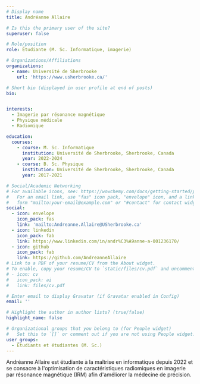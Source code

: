 ```yaml
---
# Display name
title: Andréanne Allaire

# Is this the primary user of the site?
superuser: false

# Role/position
role: Étudiante (M. Sc. Informatique, imagerie)

# Organizations/Affiliations
organizations:
  - name: Université de Sherbrooke
    url: 'https://www.usherbrooke.ca/'

# Short bio (displayed in user profile at end of posts)
bio: 


interests:
  - Imagerie par résonance magnétique
  - Physique médicale
  - Radiomique

education:
  courses:
    - course: M. Sc. Informatique
      institution: Université de Sherbrooke, Sherbrooke, Canada
      year: 2022-2024
    - course: B. Sc. Physique
      institution: Université de Sherbrooke, Sherbrooke, Canada
      year: 2017-2021

# Social/Academic Networking
# For available icons, see: https://wowchemy.com/docs/getting-started/page-builder/#icons
#   For an email link, use "fas" icon pack, "envelope" icon, and a link in the
#   form "mailto:your-email@example.com" or "#contact" for contact widget.
social:
  - icon: envelope
    icon_pack: fas
    link: 'mailto:Andreanne.Allaire@USherbrooke.ca'
  - icon: linkedin
    icon_pack: fab
    link: https://www.linkedin.com/in/andr%C3%A9anne-a-001236170/
  - icon: github
    icon_pack: fab
    link: https://github.com/AndreanneAllaire
# Link to a PDF of your resume/CV from the About widget.
# To enable, copy your resume/CV to `static/files/cv.pdf` and uncomment the lines below.
# - icon: cv
#   icon_pack: ai
#   link: files/cv.pdf

# Enter email to display Gravatar (if Gravatar enabled in Config)
email: ''

# Highlight the author in author lists? (true/false)
highlight_name: false

# Organizational groups that you belong to (for People widget)
#   Set this to `[]` or comment out if you are not using People widget.
user_groups:
  - Étudiants et étudiantes (M. Sc.)
---
```


Andréanne Allaire est étudiante à la maîtrise en informatique depuis 2022 et se consacre à l'optimisation de caractéristiques radiomiques en imagerie par résonance magnétique (IRM) afin d'améliorer la médecine de précision.
